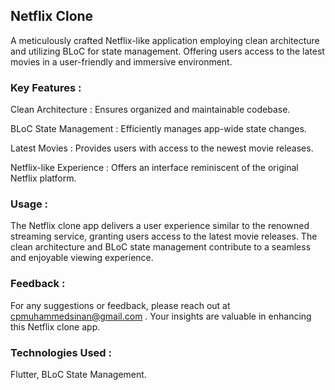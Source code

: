 ## Netflix Clone

A meticulously crafted Netflix-like application employing clean architecture and utilizing BLoC for state management. Offering users access to the latest movies in a user-friendly and immersive environment.

### Key Features :

Clean Architecture : Ensures organized and maintainable codebase.

BLoC State Management : Efficiently manages app-wide state changes.

Latest Movies : Provides users with access to the newest movie releases.

Netflix-like Experience : Offers an interface reminiscent of the original Netflix platform.

### Usage :
The Netflix clone app delivers a user experience similar to the renowned streaming service, granting users access to the latest movie releases. The clean architecture and BLoC state management contribute to a seamless and enjoyable viewing experience.

### Feedback :
For any suggestions or feedback, please reach out at cpmuhammedsinan@gmail.com . Your insights are valuable in enhancing this Netflix clone app.

### Technologies Used :
Flutter, BLoC State Management.

